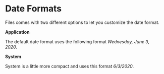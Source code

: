 # Date Formats

Files comes with two different options to let you customize the date format.

**Application**

The default date format uses the following format _Wednesday, June 3, 2020_.

**System**

System is a little more compact and uses this format _6/3/2020_.
